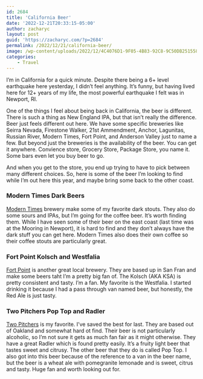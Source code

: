 ```yaml
---
id: 2684
title: 'California Beer'
date: '2022-12-21T20:33:15-05:00'
author: zacharyc
layout: post
guid: 'https://zacharyc.com/?p=2684'
permalink: /2022/12/21/california-beer/
image: /wp-content/uploads/2022/12/4C4076D1-9F05-4B83-92C8-9C50DB251558-40617-00001ACF5F5AAAB3-740x430.jpeg
categories:
    - Travel
---
```


I’m in California for a quick minute. Despite there being a 6+ level earthquake here yesterday, I didn’t feel anything. It’s funny, but having lived here for 12+ years of my life, the most powerful earthquake I felt was in Newport, RI.

One of the things I feel about being back in California, the beer is different. There is such a thing as New England IPA, but that isn’t really the difference. Beer just feels different out here. We have some specific breweries like Seirra Nevada, Firestone Walker, 21st Ammendment, Anchor, Lagunitas, Russian River, Modern Times, Fort Point, and Anderson Valley just to name a few. But beyond just the breweries is the availability of the beer. You can get it anywhere. Convience store, Grocery Store, Package Store, you name it. Some bars even let you buy beer to go.

And when you get to the store, you end up trying to have to pick between many different choices. So, here is some of the beer I’m looking to find while I’m out here this year, and maybe bring some back to the other coast.

### Modern Times Dark Beers

[Modern Times](http://www.moderntimesbeer.com) brewery make some of my favorite dark stouts. They also do some sours and IPAs, but I’m going for the coffee beer. It’s worth finding them. While I have seen some of their beer on the east coast (last time was at the Mooring in Newport), it is hard to find and they don’t always have the dark stuff you can get here. Modern Times also does their own coffee so their coffee stouts are particularly great.

### Fort Point Kolsch and Westfalia

[Fort Point](https://fortpointbeer.com/) is another great local brewery. They are based up in San Fran and make some beers taht I’m a pretty big fan of. The Kolsch (AKA KSA) is pretty consistent and tasty. I’m a fan. My favorite is the Westfalia. I started drinking it because I had a pass through van named beer, but honestly, the Red Ale is just tasty.

### Two Pitchers Pop Top and Radler

[Two Pitchers](https://www.twopitchers.com) is my favorite. I’ve saved the best for last. They are based out of Oakland and somewhat hard ot find. Their beer is not particularly alcoholic, so I’m not sure it gets as much fan fair as it might otherwise. They have a great Radler which is found pretty easily. It’s a fruity light beer that tastes sweet and citrusy. The other beer that they do is called Pop Top. I also got into this beer because of the reference to a van in the beer name, but the beer is a wheat ale with pomegranite lemonade and is sweet, citrus and tasty. Huge fan and worth looking out for.